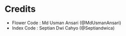 
# Credits
- Flower Code : Md Usman Ansari (@MdUsmanAnsari)
- Index Code : Septian Dwi Cahyo (@Septiandwica)
